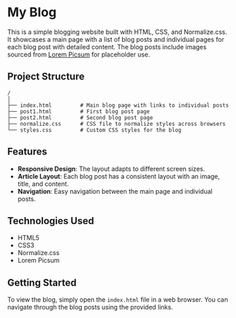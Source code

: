 # My Blog

This is a simple blogging website built with HTML, CSS, and Normalize.css. It showcases a main page with a list of blog posts and individual pages for each blog post with detailed content. The blog posts include images sourced from [Lorem Picsum](https://picsum.photos) for placeholder use.

## Project Structure

```
/
│
├── index.html         # Main blog page with links to individual posts
├── post1.html         # First blog post page
├── post2.html         # Second blog post page
├── normalize.css      # CSS file to normalize styles across browsers
└── styles.css         # Custom CSS styles for the blog
```

## Features

- **Responsive Design**: The layout adapts to different screen sizes.
- **Article Layout**: Each blog post has a consistent layout with an image, title, and content.
- **Navigation**: Easy navigation between the main page and individual posts.

## Technologies Used

- HTML5
- CSS3
- Normalize.css
- Lorem Picsum

## Getting Started

To view the blog, simply open the `index.html` file in a web browser. You can navigate through the blog posts using the provided links.
